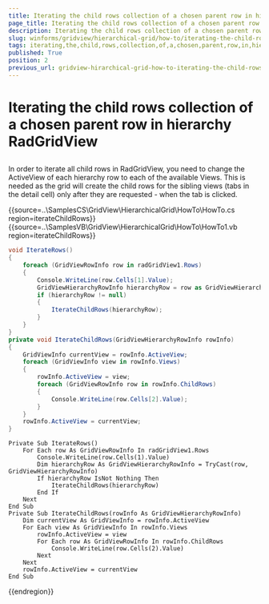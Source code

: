 ```yaml
---
title: Iterating the child rows collection of a chosen parent row in hierarchy RadGridView
page_title: Iterating the child rows collection of a chosen parent row in hierarchy RadGridView | RadGridView
description: Iterating the child rows collection of a chosen parent row in hierarchy RadGridView
slug: winforms/gridview/hierarchical-grid/how-to/iterating-the-child-rows-collection-of-a-chosen-parent-row-in-hierarchy-radgridview
tags: iterating,the,child,rows,collection,of,a,chosen,parent,row,in,hierarchy,radgridview
published: True
position: 2
previous_url: gridview-hirarchical-grid-how-to-iterating-the-child-rows-collection-of-a-chosen-parent-row
---
```


# Iterating the child rows collection of a chosen parent row in hierarchy RadGridView



## 

In order to iterate all child rows in RadGridView, you need to change the ActiveView of each hierarchy row to each of the available Views. This is needed as the grid will create the child rows for the sibling views (tabs in the detail cell) only after they are requested - when the tab is clicked.

{{source=..\SamplesCS\GridView\HierarchicalGrid\HowTo\HowTo.cs region=iterateChildRows}} 
{{source=..\SamplesVB\GridView\HierarchicalGrid\HowTo\HowTo1.vb region=iterateChildRows}} 

````C#
void IterateRows()
{
    foreach (GridViewRowInfo row in radGridView1.Rows)
    {
        Console.WriteLine(row.Cells[1].Value);
        GridViewHierarchyRowInfo hierarchyRow = row as GridViewHierarchyRowInfo;
        if (hierarchyRow != null)
        {
            IterateChildRows(hierarchyRow);
        }
    }
}
private void IterateChildRows(GridViewHierarchyRowInfo rowInfo)
{
    GridViewInfo currentView = rowInfo.ActiveView;
    foreach (GridViewInfo view in rowInfo.Views)
    {
        rowInfo.ActiveView = view;
        foreach (GridViewRowInfo row in rowInfo.ChildRows)
        {
            Console.WriteLine(row.Cells[2].Value);
        }
    }
    rowInfo.ActiveView = currentView;
}

````
````VB.NET
Private Sub IterateRows()
    For Each row As GridViewRowInfo In radGridView1.Rows
        Console.WriteLine(row.Cells(1).Value)
        Dim hierarchyRow As GridViewHierarchyRowInfo = TryCast(row, GridViewHierarchyRowInfo)
        If hierarchyRow IsNot Nothing Then
            IterateChildRows(hierarchyRow)
        End If
    Next
End Sub
Private Sub IterateChildRows(rowInfo As GridViewHierarchyRowInfo)
    Dim currentView As GridViewInfo = rowInfo.ActiveView
    For Each view As GridViewInfo In rowInfo.Views
        rowInfo.ActiveView = view
        For Each row As GridViewRowInfo In rowInfo.ChildRows
            Console.WriteLine(row.Cells(2).Value)
        Next
    Next
    rowInfo.ActiveView = currentView
End Sub

````

{{endregion}} 





